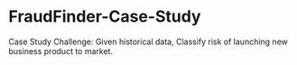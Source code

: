 # FraudFinder-Case-Study

Case Study Challenge: Given historical data, Classify risk of launching new business product to market.
